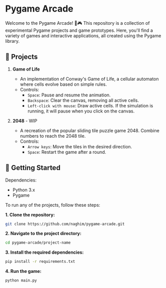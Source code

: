 # Pygame Arcade

Welcome to the Pygame Arcade! 🐍🎮 This repository is a collection of experimental Pygame projects and game prototypes. Here, you'll find a variety of games and interactive applications, all created using the Pygame library.

## 👾 Projects

1. **Game of Life**

   - An implementation of Conway's Game of Life, a cellular automaton where cells evolve based on simple rules.
   - Controls:
     - `Space`: Pause and resume the animation.
     - `Backspace`: Clear the canvas, removing all active cells.
     - `Left-click with mouse`: Draw active cells. If the simulation is running, it will pause when you click on the canvas.

2. **2048** - WIP

   - A recreation of the popular sliding tile puzzle game 2048. Combine numbers to reach the 2048 tile.
   - Controls:
     - `Arrow keys`: Move the tiles in the desired direction.
     - `Space`: Restart the game after a round.

## 🎯 Getting Started

Dependencies:

- Python 3.x
- Pygame

To run any of the projects, follow these steps:

**1. Clone the repository:**

```bash
git clone https://github.com/naghim/pygame-arcade.git
```

**2. Navigate to the project directory:**

```bash
cd pygame-arcade/project-name
```

**3. Install the required dependencies:**

```bash
pip install -r requirements.txt
```

**4. Run the game:**

```bash
python main.py
```
